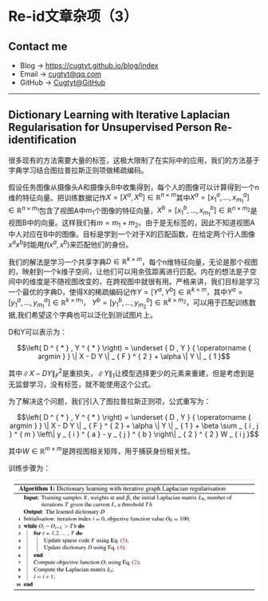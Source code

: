 # Re-id文章杂项（3）

## Contact me

* Blog -> <https://cugtyt.github.io/blog/index>
* Email -> <cugtyt@qq.com>
* GitHub -> [Cugtyt@GitHub](https://github.com/Cugtyt)

---

<head>
    <script src="https://cdn.mathjax.org/mathjax/latest/MathJax.js?config=TeX-AMS-MML_HTMLorMML" type="text/javascript"></script>
    <script type="text/x-mathjax-config">
        MathJax.Hub.Config({
            tex2jax: {
            skipTags: ['script', 'noscript', 'style', 'textarea', 'pre'],
            inlineMath: [['$','$']]
            }
        });
    </script>
</head>

## Dictionary Learning with Iterative Laplacian Regularisation for Unsupervised Person Re-identification

很多现有的方法需要大量的标签，这极大限制了在实际中的应用，我们的方法基于字典学习结合图拉普拉斯正则项做稀疏编码。

假设任务图像从摄像头A和摄像头B中收集得到，每个人的图像可以计算得到一个n维的特征向量。把训练数据记作$X = \left[ X ^ { a } , X ^ { b } \right] \in \mathbb { R } ^ { n \times m }$其中$X ^ { a } = \left[ x _ { 1 } ^ { a } , \ldots , x _ { m _ { 1 } } ^ { a } \right] \in \mathbb { R } ^ { n \times m _ { 1 } }$包含了视图A中$m_1$个图像的特征向量，$X ^ { b } = \left[ x _ { 1 } ^ { b } , \ldots , x _ { m _ { 1 } } ^ { b } \right] \in \mathbb { R } ^ { n \times m _ { 2 } }$是视图B中的向量。这样我们有$m=m_1 + m_2$。由于是无标签的，因此不知道视图A中人对应在B中的图像。目标是学到一个对于X的匹配函数，在给定两个行人图像$x^a x^b$时能用$f(x^a,x^b)$来匹配他们的身份。

我们的解法是学习一个共享字典$D \in \mathbb { R } ^ { k \times m }$，每个n维特征向量，无论是那个视图的，映射到一个k维子空间，让他们可以用余弦距离进行匹配。内在的想法是子空间中的维度是不随视图改变的，在跨视图中就很有用。严格来讲，我们目标是学习一个最优的字典D，使得X的稀疏编码记作$Y = \left[ Y ^ { a } , Y ^ { b } \right] \in \mathbb { R } ^ { k \times m }$，其中$Y ^ { a } = \left[ y _ { 1 } ^ { a } , \ldots , y _ { m _ { 1 } } ^ { a } \right] \in \mathbb { R } ^ { k \times m _ { 1 } }$， $Y ^ { b } = \left[ y _ { 1 } ^ { b } , \ldots , y _ { m _ { 2 } } ^ { b } \right] \in \mathbb { R } ^ { k \times m _ { 2 } }$，可以用于匹配训练数据,我们希望这个字典也可以泛化到测试图片上。

D和Y可以表示为：

$$\left( D ^ { * } , Y ^ { * } \right) = \underset { D , Y } { \operatorname { argmin } } \| X - D Y \| _ { F } ^ { 2 } + \alpha \| Y \| _ { 1 }$$

其中$\| X - D Y \| _ { F } ^ { 2 }$是重损失，$\| Y \| _ { 1 }$让模型选择更少的元素来重建，但是考虑到是无监督学习，没有标签，就不能使用这个公式。

为了解决这个问题，我们引入了图拉普拉斯正则项，公式重写为：

$$\left( D ^ { * } , Y ^ { * } \right) = \underset { D , Y } { \operatorname { argmin } } \| X - D Y \| _ { F } ^ { 2 } + \alpha \| Y \| _ { 1 } + \beta \sum _ { i , j } ^ { m } \left\| y _ { i } ^ { a } - y _ { j } ^ { b } \right\| _ { 2 } ^ { 2 } W _ { i j }$$

其中$W \in \mathbb { R } ^ { m \times m }$是跨视图相关矩阵，用于捕获身份相关性。

训练步骤为：

![re-id-algo3](R/re-id-algo3.png)